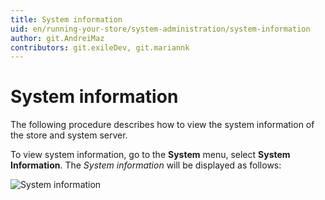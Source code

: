 ```yaml
---
title: System information
uid: en/running-your-store/system-administration/system-information
author: git.AndreiMaz
contributors: git.exileDev, git.mariannk
---
```


# System information

The following procedure describes how to view the system information of the store and system server.

To view system information, go to the **System** menu, select **System Information**. The *System information* will be displayed as follows:

![System information](_static/system-information/system-information.png)
